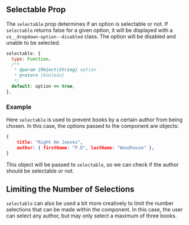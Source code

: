 ## Selectable Prop <Badge text="v3.3.0+" />

The `selectable` prop determines if an option is selectable or not. If `selectable` returns false
for a given option, it will be displayed with a `vs__dropdown-option--disabled` class. The option
will be disabled and unable to be selected. 

```js
selectable: {
  type: Function,
  /**
   * @param {Object|String} option
   * @return {boolean}
   */
  default: option => true,
},
```

### Example

Here `selectable` is used to prevent books by a certain author from being chosen. In this case,
the options passed to the component are objects: 

```json
{ 
    title: "Right Ho Jeeves", 
    author: { firstName: "P.D", lastName: "Woodhouse" }, 
}
```

This object will be passed to `selectable`, so we can check if the author should be selectable or not.

<UnselectableExample />

## Limiting the Number of Selections

`selectable` can also be used a bit more creatively to limit the number selections that can be made 
within the component. In this case, the user can select any author, but may only select a maximum
of three books.

<LimitSelectionQuantity />
